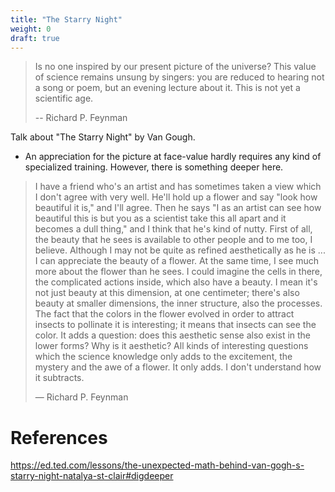 ```yaml
---
title: "The Starry Night"
weight: 0
draft: true
---
```

> Is no one inspired by our present picture of the universe? This value of 
> science remains unsung by singers: you are reduced to hearing not a song or 
> poem, but an evening lecture about it. This is not yet a scientific age.
> 
> -- Richard P. Feynman

Talk about "The Starry Night" by Van Gough.

* An appreciation for the picture at face-value hardly requires any kind of
  specialized training. However, there is something deeper here.

> I have a friend who's an artist and has sometimes taken a view which I 
> don't agree with very well. He'll hold up a flower and say "look how 
> beautiful it is," and I'll agree. Then he says "I as an artist can see how 
> beautiful this is but you as a scientist take this all apart and it becomes a 
> dull thing," and I think that he's kind of nutty. First of all, the beauty 
> that he sees is available to other people and to me too, I believe. Although
> I may not be quite as refined aesthetically as he is ... I can appreciate the 
> beauty of a flower. At the same time, I see much more about the flower than 
> he sees. I could imagine the cells in there, the complicated actions inside, 
> which also have a beauty. I mean it's not just beauty at this dimension, at 
> one centimeter; there's also beauty at smaller dimensions, the inner 
> structure, also the processes. The fact that the colors in the flower 
> evolved in order to attract insects to pollinate it is interesting; it 
> means that insects can see the color. It adds a question: does this 
> aesthetic sense also exist in the lower forms? Why is it aesthetic? All 
> kinds of interesting questions which the science knowledge only adds to the 
> excitement, the mystery and the awe of a flower. It only adds. 
> I don't understand how it subtracts.
>
> ― Richard P. Feynman 

# References
https://ed.ted.com/lessons/the-unexpected-math-behind-van-gogh-s-starry-night-natalya-st-clair#digdeeper
